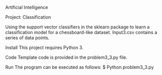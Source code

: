 Artificial Intelligence

Project: Classification

Using the support vector classifiers in the sklearn package to learn a classification model for a chessboard-like dataset. Input3.csv contains a series of data points.


Install
This project requires Python 3.

Code
Template code is provided in the problem3_3.py file.

Run
The program can be executed as follows:
$ Python problem3_3.py     

